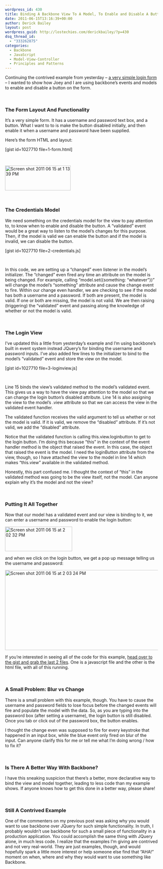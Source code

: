 ```yaml
---
wordpress_id: 430
title: Binding A Backbone View To A Model, To Enable and Disable A Button
date: 2011-06-15T13:16:39+00:00
author: Derick Bailey
layout: post
wordpress_guid: http://lostechies.com/derickbailey/?p=430
dsq_thread_id:
  - "333262875"
categories:
  - Backbone
  - JavaScript
  - Model-View-Controller
  - Principles and Patterns
---
```

Continuing the contrived example from yesterday &#8211; [a very simple login form](http://lostechies.com/derickbailey/2011/06/14/intro-to-backbone-js-how-a-winforms-developer-is-at-home-in-javascript/) &#8211; I wanted to show how Joey and I are using backbone&#8217;s events and models to enable and disable a button on the form.

 

### The Form Layout And Functionality

It&#8217;s a very simple form. It has a username and password text box, and a button. What I want to to is make the button disabled initially, and then enable it when a username and password have been supplied.

Here&#8217;s the form HTML and layout:

[gist id=1027710 file=1-form.html]

 

<img title="Screen shot 2011-06-15 at 1.13.39 PM.png" src="http://lostechies.com/derickbailey/files/2011/06/Screen-shot-2011-06-15-at-1.13.39-PM.png" border="0" alt="Screen shot 2011 06 15 at 1 13 39 PM" width="216" height="82" />

 

### The Credentials Model

We need something on the credentials model for the view to pay attention to, to know when to enable and disable the button. A &#8220;validated&#8221; event would be a great way to listen to the model&#8217;s changes for this purpose. Then, if the model is valid we can enable the button and if the model is invalid, we can disable the button.

[gist id=1027710 file=2-credentials.js]

 

In this code, we are setting up a &#8220;changed&#8221; even listener in the model&#8217;s initializer. The &#8220;changed&#8221; even fired any time an attribute on the model is being changed. For example, calling &#8220;model.set({something: &#8220;whatever&#8221;})&#8221; will change the model&#8217;s &#8220;something&#8221; attribute and cause the change event to fire. Within our change even handler, we are checking to see if the model has both a username and a password. If both are present, the model is valid. If one or both are missing, the model is not valid. We are then raising (triggering) the &#8220;validated&#8221; event and passing along the knowledge of whether or not the model is valid.

 

### The Login View

I&#8217;ve updated this a little from yesterday&#8217;s example and I&#8217;m using backbone&#8217;s built in event system instead JQuery&#8217;s for binding the username and password inputs. I&#8217;ve also added few lines to the initializer to bind to the model&#8217;s &#8220;validated&#8221; event and store the view on the model.

[gist id=1027710 file=3-loginview.js]

 

Line 15 binds the view&#8217;s validated method to the model&#8217;s validated event. This gives us a way to have the view pay attention to the model so that we can change the login button&#8217;s disabled attribute. Line 14 is also assigning the view to the model&#8217;s .view attribute so that we can access the view in the validated event handler.

The validated function receives the valid argument to tell us whether or not the model is valid. If it is valid, we remove the &#8220;disabled&#8221; attribute. If it&#8217;s not valid, we add the &#8220;disabled&#8221; attribute.

Notice that the validated function is calling this.view.loginbutton to get to the login button. I&#8217;m doing this because &#8220;this&#8221; in the context of the event handler method is the object that raised the event. In this case, the object that raised the event is the model. I need the loginButton attribute from the view, though, so I have attached the view to the model in line 14 which makes &#8220;this.view&#8221; available in the validated method.

Honestly, this part confused me. I thought the context of &#8220;this&#8221; in the validated method was going to be the view itself, not the model. Can anyone explain why it&#8217;s the model and not the view?

 

### Putting It All Together

Now that our model has a validated event and our view is binding to it, we can enter a username and password to enable the login button:

<img title="Screen shot 2011-06-15 at 2.02.32 PM.png" src="http://lostechies.com/derickbailey/files/2011/06/Screen-shot-2011-06-15-at-2.02.32-PM.png" border="0" alt="Screen shot 2011 06 15 at 2 02 32 PM" width="221" height="81" />

and when we click on the login button, we get a pop up message telling us the username and password:

<img title="Screen shot 2011-06-15 at 2.03.24 PM.png" src="http://lostechies.com/derickbailey/files/2011/06/Screen-shot-2011-06-15-at-2.03.24-PM.png" border="0" alt="Screen shot 2011 06 15 at 2 03 24 PM" width="525" height="264" />

If you&#8217;re interested in seeing all of the code for this example, [head over to the gist and grab the last 2 files](https://gist.github.com/1027710). One is a javascript file and the other is the html file, with all of this running.

 

<h3 style="font-size: 1.17em;">
  A Small Problem: Blur vs Change
</h3>

There is a small problem with this example, though. You have to cause the username and password fields to lose focus before the changed events will fire and populate the model with the data. So, as you are typing into the password box (after setting a username), the login button is still disabled. Once you tab or click out of the password box, the button enables.

I thought the change even was supposed to fire for every keystroke that happened in an input box, while the blue event only fired on blur of the input. Can anyone clarify this for me or tell me what I&#8217;m doing wrong / how to fix it?

 

### Is There A Better Way With Backbone?

I have this sneaking suspicion that there&#8217;s a better, more declarative way to bind the view and model together, leading to less code than my example shows. If anyone knows how to get this done in a better way, please share!

 

<h3 style="font-size: 1.17em;">
  Still A Contrived Example
</h3>

One of the commenters on my previous post was asking why you would want to use backbone over JQuery for such simple functionality. In truth, I probably wouldn&#8217;t use backbone for such a small piece of functionality in a production application. You could accomplish the same thing with JQuery alone, in much less code. I realize that the examples I&#8217;m giving are contrived and not very real-world. They are just examples, though, and would hopefully spark a little more interest or help someone else find that &#8220;AHA!&#8221; moment on when, where and why they would want to use something like Backbone.